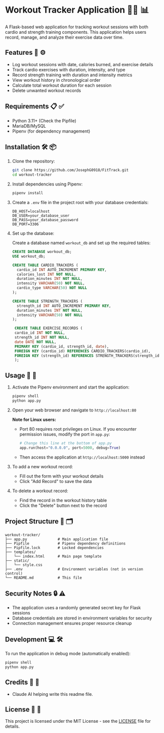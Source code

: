 # Workout Tracker Application 🏋️‍♂️ 📊

A Flask-based web application for tracking workout sessions with both cardio and strength training components. This application helps users record, manage, and analyze their exercise data over time.

## Features 🔧 ⚙️

- Log workout sessions with date, calories burned, and exercise details
- Track cardio exercises with duration, intensity, and type
- Record strength training with duration and intensity metrics
- View workout history in chronological order
- Calculate total workout duration for each session
- Delete unwanted workout records

## Requirements 📋 ✅

- Python 3.11+ (Check the Pipfile)
- MariaDB/MySQL
- Pipenv (for dependency management)

## Installation 🛠️ 📦

1. Clone the repository:
   ```bash
   git clone https://github.com/JosephG0918/FitTrack.git
   cd workout-tracker
   ```

2. Install dependencies using Pipenv:
   ```bash
   pipenv install
   ```

3. Create a `.env` file in the project root with your database credentials:
   ```
   DB_HOST=localhost
   DB_USER=your_database_user
   DB_PASS=your_database_password
   DB_PORT=3306
   ```

4. Set up the database:
   
   Create a database named `workout_db` and set up the required tables:

   ```sql
   CREATE DATABASE workout_db;
   USE workout_db;

   CREATE TABLE CARDIO_TRACKERS (
     cardio_id INT AUTO_INCREMENT PRIMARY KEY,
     calories_lost INT NOT NULL,
     duration_minutes INT NOT NULL,
     intensity VARCHAR(50) NOT NULL,
     cardio_type VARCHAR(50) NOT NULL
   );

   CREATE TABLE STRENGTH_TRACKERS (
     strength_id INT AUTO_INCREMENT PRIMARY KEY,
     duration_minutes INT NOT NULL,
     intensity VARCHAR(50) NOT NULL
   );

    CREATE TABLE EXERCISE_RECORDS (
    cardio_id INT NOT NULL,
    strength_id INT NOT NULL,
    date DATE NOT NULL,
    PRIMARY KEY (cardio_id, strength_id, date),
    FOREIGN KEY (cardio_id) REFERENCES CARDIO_TRACKERS(cardio_id),
    FOREIGN KEY (strength_id) REFERENCES STRENGTH_TRACKERS(strength_id)
    );
   ```

## Usage 📝 🚀

1. Activate the Pipenv environment and start the application:
   ```bash
   pipenv shell
   python app.py
   ```

2. Open your web browser and navigate to `http://localhost:80`

   **Note for Linux users:** 
   - Port 80 requires root privileges on Linux. If you encounter permission issues, modify the port in `app.py`:
     ```python
     # Change this line at the bottom of app.py
     app.run(host="0.0.0.0", port=5000, debug=True)
     ```
   - Then access the application at `http://localhost:5000` instead

3. To add a new workout record:
   - Fill out the form with your workout details
   - Click "Add Record" to save the data

4. To delete a workout record:
   - Find the record in the workout history table
   - Click the "Delete" button next to the record

## Project Structure 📂 🗂️

```
workout-tracker/
├── app.py              # Main application file
├── Pipfile             # Pipenv dependency definitions
├── Pipfile.lock        # Locked dependencies
├── templates/
│   └── index.html      # Main page template
├── static/
│   └── style.css
├── .env                # Environment variables (not in version control)
└── README.md           # This file
```

## Security Notes 🔒 ⚠️

- The application uses a randomly generated secret key for Flask sessions
- Database credentials are stored in environment variables for security
- Connection management ensures proper resource cleanup

## Development 💻 🛠️

To run the application in debug mode (automatically enabled):
```bash
pipenv shell
python app.py
```

## Credits 🙏 🏅
- Claude AI helping write this readme file.

## License 📜 📝

This project is licensed under the MIT License - see the [LICENSE](LICENSE) file for details.
